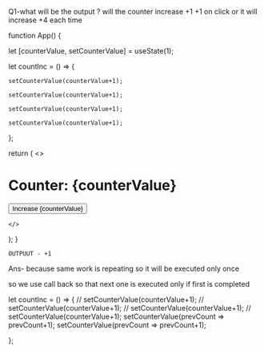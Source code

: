 Q1-what will be the output ?
will the counter increase +1 +1 on click or it will increase +4 each time

function App() {

  let [counterValue, setCounterValue] = useState(1);

  let countInc = () => {
    
    setCounterValue(counterValue+1);
 
    setCounterValue(counterValue+1);
 
    setCounterValue(counterValue+1);
 
    setCounterValue(counterValue+1);
  };
  
  return (
    <>
      <h1>Counter: {counterValue}</h1>
      <button onClick={countInc}>Increase {counterValue}</button>

    </>
  );
}



    OUTPUUT - +1
Ans-
because same work is repeating so it will be executed only once 

so we use call back so that next one is executed only if first is completed


  let countInc = () => {
    // setCounterValue(counterValue+1);
    // setCounterValue(counterValue+1);
    // setCounterValue(counterValue+1);
    // setCounterValue(counterValue+1);
    setCounterValue(prevCount => prevCount+1);
    setCounterValue(prevCount => prevCount+1);
    
  };
